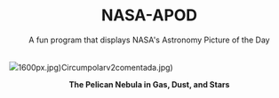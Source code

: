 <div align="center">
  <h1>
    NASA-APOD
  </h1>
</div>
  
<div align="center">
  A fun program that displays NASA's Astronomy Picture of the Day
</div>

<br>

![](https://apod.nasa.gov/apod/image/2308/LDN935_Jones_1840.jpg)1600px.jpg)Circumpolarv2comentada.jpg)

<p align = "center">
  <b>The Pelican Nebula in Gas, Dust, and Stars</b>
</p>
